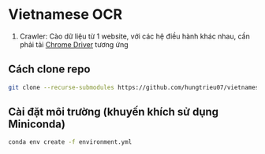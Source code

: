 # Vietnamese OCR

1. Crawler: Cào dữ liệu từ 1 website, với các hệ điều hành khác nhau, cần phải tải [Chrome Driver](https://googlechromelabs.github.io/chrome-for-testing/#stable) tương ứng

## Cách clone repo

```bash
git clone --recurse-submodules https://github.com/hungtrieu07/vietnamese-ocr
```

## Cài đặt môi trường (khuyến khích sử dụng Miniconda)

```bash
conda env create -f environment.yml
```

